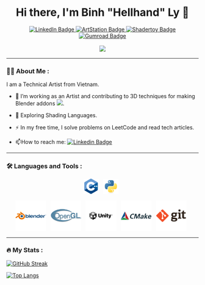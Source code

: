 <h1 align="center">
Hi there, I'm Binh "Hellhand" Ly 👋
</h1>
<div id="badges" align="center">
  <a href="https://www.linkedin.com/in/binh-ly-1b9a6a145">
    <img src="https://img.shields.io/badge/LinkedIn-blue?style=for-the-badge&logo=linkedin&logoColor=white" alt="LinkedIn Badge"/>
  </a>
  <a href="https://www.artstation.com/bnhquc">
    <img src="https://img.shields.io/badge/ArtStation-black?style=for-the-badge&logo=artstation&logoColor=white" alt="ArtStation Badge"/>
  </a>
  <a href="https://www.shadertoy.com/user/hellhand">
    <img src="https://img.shields.io/badge/Shadertoy-orange?style=for-the-badge&logo=shadertoy&logoColor=orange" alt="Shadertoy Badge"/>
  </a>
  <a href="https://hellhand.gumroad.com">
    <img src="https://img.shields.io/badge/Gumroad-pink?style=for-the-badge&logo=gumroad&logoColor=black" alt="Gumroad Badge"/>
  </a>
</div>
<br/>
<div align="center">
  <img src="https://media.giphy.com/media/GRmgmqEbC3oMRL2uQq/giphy-downsized-large.gif"/>
</div>

---

### :man_technologist: About Me :
I am a Technical Artist from Vietnam.

- :telescope: I’m working as an Artist and contributing to 3D techniques for making Blender addons <img src="https://media.giphy.com/media/bGgsc5mWoryfgKBx1u/giphy.gif" width="30">.

- :seedling: Exploring Shading Languages.

- :zap: In my free time, I solve problems on LeetCode and read tech articles.

- :mailbox:How to reach me: [![Linkedin Badge](https://img.shields.io/badge/-LinkedIn-blue?style=flat&logo=Linkedin&logoColor=white)](https://www.linkedin.com/in/binh-ly-1b9a6a145/)

---

### :hammer_and_wrench: Languages and Tools :
<div align="center">
  <img src="https://github.com/devicons/devicon/blob/master/icons/cplusplus/cplusplus-original.svg" title="C++" alt="C++" width="40" height="40"/>&nbsp;&nbsp;
  <img src="https://github.com/devicons/devicon/blob/master/icons/python/python-original.svg" title="Python" alt="Python" width="40" height="40"/>&nbsp;&nbsp;
  
  <img src="https://github.com/devicons/devicon/blob/master/icons/blender/blender-original-wordmark.svg" title="Blender" alt="Blender" width="80" height="80"/>&nbsp;&nbsp;
  <img src="https://github.com/devicons/devicon/blob/master/icons/opengl/opengl-original.svg" title="OpenGL" alt="OpenGL" width="80" height="80"/>&nbsp;&nbsp;
  <img src="https://github.com/devicons/devicon/blob/master/icons/unity/unity-original-wordmark.svg" title="Unity" alt="Unity" width="80" height="80"/>&nbsp;&nbsp;
  <img src="https://github.com/devicons/devicon/blob/master/icons/cmake/cmake-original-wordmark.svg" title="CMake" alt="CMake" width="80" height="80"/>&nbsp;&nbsp;
  <img src="https://github.com/devicons/devicon/blob/master/icons/git/git-original-wordmark.svg" title="Git" alt="Git" width="80" height="80"/>&nbsp;&nbsp;
</div>

---

### :fire: My Stats :

[![GitHub Streak](http://github-readme-streak-stats.herokuapp.com?user=TheHellhand&theme=dark&background=000000)](https://git.io/streak-stats)

[![Top Langs](https://github-readme-stats.vercel.app/api/top-langs/?username=TheHellhand)](https://github.com/anuraghazra/github-readme-stats)
